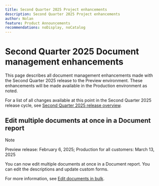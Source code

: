 ```yaml
---
title: Second Quarter 2025 Project enhancements
description: Second Quarter 2025 Project enhancements
author: Nolan
feature: Product Announcements
recommendations: noDisplay, noCatalog
---
```

# Second Quarter 2025 Document management enhancements

This page describes all document management enhancements made with the Second Quarter 2025 release to the Preview environment. These enhancements will be made available in the Production environment as noted.

For a list of all changes available at this point in the Second Quarter 2025 release cycle, see [Second Quarter 2025 release overview](/help/quicksilver/product-announcements/product-releases/25-q2-release-activity/25-q2-release-overview.md).

## Edit multiple documents at once in a Document report 

>[!NOTE]
>
>Preview release: February 6, 2025; Production for all customers: March 13, 2025

You can now edit multiple documents at once in a Document report. You can edit the descriptions and update custom forms.

For more information, see [Edit documents in bulk](/help/quicksilver/documents/managing-documents/bulk-edit-documents.md).

